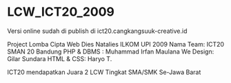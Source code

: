 # LCW_ICT20_2009
Versi online sudah di publish di ict20.cangkangsuuk-creative.id

Project Lomba Cipta Web Dies Natalies ILKOM UPI 2009
Nama Team: ICT20 SMAN 20 Bandung
PHP & DBMS : Muhammad Irfan Maulana
We Design: Gilar Sundara
HTML & CSS: Haryo T.

ICT20 mendapatkan Juara 2 LCW Tingkat SMA/SMK Se-Jawa Barat
